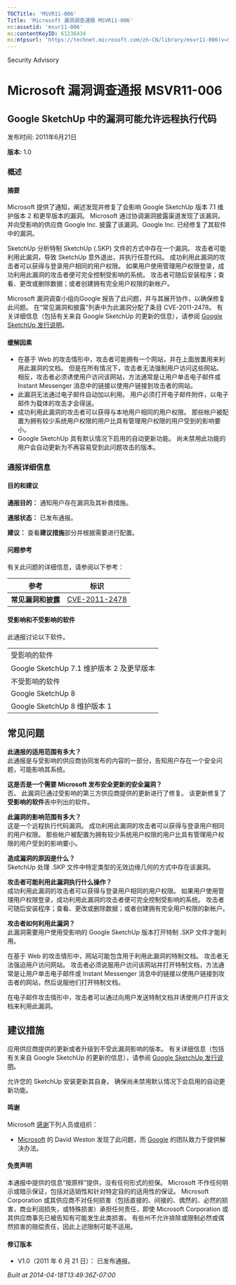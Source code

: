```yaml
---
TOCTitle: 'MSVR11-006'
Title: 'Microsoft 漏洞调查通报 MSVR11-006'
ms:assetid: 'msvr11-006'
ms:contentKeyID: 61236434
ms:mtpsurl: 'https://technet.microsoft.com/zh-CN/library/msvr11-006(v=Security.10)'
---
```


Security Advisory

Microsoft 漏洞调查通报 MSVR11-006
=================================

Google SketchUp 中的漏洞可能允许远程执行代码
--------------------------------------------

发布时间: 2011年6月21日

**版本:** 1.0

### 概述

#### 摘要

Microsoft 提供了通知，阐述发现并修复了会影响 Google SketchUp 版本 7.1 维护版本 2 和更早版本的漏洞。 Microsoft 通过协调漏洞披露渠道发现了该漏洞，并向受影响的供应商 Google Inc. 披露了该漏洞。Google Inc. 已经修复了其软件中的漏洞。

SketchUp 分析特制 SketchUp (.SKP) 文件的方式中存在一个漏洞。 攻击者可能利用此漏洞，导致 SketchUp 意外退出，并执行任意代码。 成功利用此漏洞的攻击者可以获得与登录用户相同的用户权限。 如果用户使用管理用户权限登录，成功利用此漏洞的攻击者便可完全控制受影响的系统。 攻击者可随后安装程序；查看、更改或删除数据；或者创建拥有完全用户权限的新帐户。

Microsoft 漏洞调查小组向Google 报告了此问题，并与其展开协作，以确保修复此问题。 在“常见漏洞和披露”列表中为此漏洞分配了条目 CVE-2011-2478。 有关详细信息（包括有关来自 Google SketchUp 的更新的信息），请参阅 [Google SketchUp 发行说明](http://sketchup.google.com/support/bin/static.py?hl=en&page=release_notes.cs&rd=1)。

#### 缓解因素

-   在基于 Web 的攻击情形中，攻击者可能拥有一个网站，并在上面放置用来利用此漏洞的文档。 但是在所有情况下，攻击者无法强制用户访问这些网站。 相反，攻击者必须诱使用户访问该网站，方法通常是让用户单击电子邮件或 Instant Messenger 消息中的链接以使用户链接到攻击者的网站。
-   此漏洞无法通过电子邮件自动加以利用。 用户必须打开电子邮件附件，以电子邮件为载体的攻击才会得逞。
-   成功利用此漏洞的攻击者可以获得与本地用户相同的用户权限。 那些帐户被配置为拥有较少系统用户权限的用户比具有管理用户权限的用户受到的影响要小。
-   Google SketchUp 具有默认情况下启用的自动更新功能。 尚未禁用此功能的用户会自动更新为不再容易受到此问题攻击的版本。

### 通报详细信息

#### 目的和建议

**通报目的：** 通知用户存在漏洞及其补救措施。

**通报状态：** 已发布通报。

**建议：** 查看**建议措施**部分并根据需要进行配置。

#### 问题参考

有关此问题的详细信息，请参阅以下参考：

| 参考               | 标识                                                                             |
|--------------------|----------------------------------------------------------------------------------|
| **常见漏洞和披露** | [CVE-2011-2478](http://www.cve.mitre.org/cgi-bin/cvename.cgi?name=cve-2011-2478) |

#### 受影响和不受影响的软件

此通报讨论以下软件。

|                                           |
|-------------------------------------------|
| 受影响的软件                              |
| Google SketchUp 7.1 维护版本 2 及更早版本 |
| 不受影响的软件                            |
| Google SketchUp 8                         |
| Google SketchUp 8 维护版本 1              |

常见问题
--------


**此通报的适用范围有多大？**  
此通报是与受影响的供应商协同发布的内容的一部分，告知用户存在一个安全问题，可能影响其系统。

**这是否是一个需要 Microsoft 发布安全更新的安全漏洞？**  
否。 此漏洞已通过受影响的第三方供应商提供的更新进行了修复。 该更新修复了**受影响的软件**表中列出的软件。

**此漏洞的影响范围有多大？**  
这是一个远程执行代码漏洞。 成功利用此漏洞的攻击者可以获得与登录用户相同的用户权限。 那些帐户被配置为拥有较少系统用户权限的用户比具有管理用户权限的用户受到的影响要小。

**造成漏洞的原因是什么？**  
SketchUp 处理 .SKP 文件中特定类型的无效边缘几何的方式中存在该漏洞。

**攻击者可能利用此漏洞执行什么操作？**  
成功利用此漏洞的攻击者可以获得与登录用户相同的用户权限。 如果用户使用管理用户权限登录，成功利用此漏洞的攻击者便可完全控制受影响的系统。 攻击者可随后安装程序；查看、更改或删除数据；或者创建拥有完全用户权限的新帐户。

**攻击者如何利用此漏洞？**  
此漏洞需要用户使用受影响的 Google SketchUp 版本打开特制 .SKP 文件才能利用。

在基于 Web 的攻击情形中，网站可能包含用于利用此漏洞的特制文档。 攻击者无法强迫用户访问网站。 攻击者必须说服用户访问该网站并打开特制文档，方法通常是让用户单击电子邮件或 Instant Messenger 消息中的链接以使用户链接到攻击者的网站，然后说服他们打开特制文档。

在电子邮件攻击情形中，攻击者可以通过向用户发送特制文档并诱使用户打开该文档来利用此漏洞。

建议措施
--------


应用供应商提供的更新或者升级到不受此漏洞影响的版本。 有关详细信息（包括有关来自 Google SketchUp 的更新的信息），请参阅 [Google SketchUp 发行说明](http://sketchup.google.com/support/bin/static.py?hl=en&page=release_notes.cs&rd=1)。

允许您的 SketchUp 安装更新其自身。 确保尚未禁用默认情况下会启用的自动更新功能。

#### 鸣谢

Microsoft [感谢](http://go.microsoft.com/fwlink/?linkid=21127)下列人员或组织：

-   [Microsoft](http://www.microsoft.com/) 的 David Weston 发现了此问题，而 [Google](http://www.google.com/) 的团队致力于提供解决办法。

#### 免责声明

本通报中提供的信息“按原样”提供，没有任何形式的担保。 Microsoft 不作任何明示或暗示保证，包括对适销性和针对特定目的的适用性的保证。 Microsoft Corporation 或其供应商不对任何损害（包括直接的、间接的、偶然的、必然的损害，商业利润损失，或特殊损害）承担任何责任，即使 Microsoft Corporation 或其供应商事先已被告知有可能发生此类损害。 有些州不允许排除或限制必然或偶然损害的赔偿责任，因此上述限制可能不适用。

#### 修订版本

-   V1.0（2011 年 6 月 21 日）： 已发布通报。

*Built at 2014-04-18T13:49:36Z-07:00*
